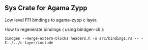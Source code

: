 ## Sys Crate for Agama Zypp

Low level FFI bindings to agama-zypp c layer.

How to regenerate bindings ( using bindgen-cli ):

```
bindgen --merge-extern-blocks headers.h -o src/bindings.rs -- -I../../c-layer/include
```
